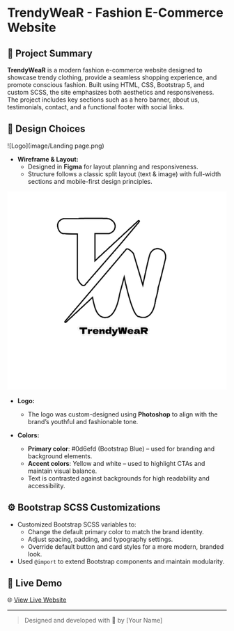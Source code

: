 # TrendyWeaR - Fashion E-Commerce Website

## 📝 Project Summary

**TrendyWeaR** is a modern fashion e-commerce website designed to showcase trendy clothing, provide a seamless shopping experience, and promote conscious fashion. Built using HTML, CSS, Bootstrap 5, and custom SCSS, the site emphasizes both aesthetics and responsiveness. The project includes key sections such as a hero banner, about us, testimonials, contact, and a functional footer with social links.

## 🎨 Design Choices

![Logo](image/Landing page.png)

- **Wireframe & Layout:**
  - Designed in **Figma** for layout planning and responsiveness.
  - Structure follows a classic split layout (text & image) with full-width sections and mobile-first design principles.
    
![Logo](image/logo.png)
- **Logo:**
  - The logo was custom-designed using **Photoshop** to align with the brand’s youthful and fashionable tone.

- **Colors:**
  - **Primary color**: #0d6efd (Bootstrap Blue) – used for branding and background elements.
  - **Accent colors**: Yellow and white – used to highlight CTAs and maintain visual balance.
  - Text is contrasted against backgrounds for high readability and accessibility.

## ⚙️ Bootstrap SCSS Customizations

- Customized Bootstrap SCSS variables to:
  - Change the default primary color to match the brand identity.
  - Adjust spacing, padding, and typography settings.
  - Override default button and card styles for a more modern, branded look.
- Used `@import` to extend Bootstrap components and maintain modularity.

## 🚀 Live Demo

🌐 [View Live Website](https://your-live-demo-link.com)

---

> Designed and developed with 💛 by [Your Name]
